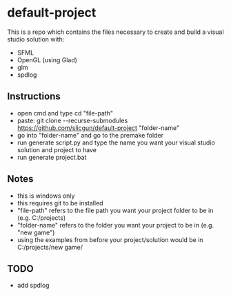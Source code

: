 # default-project
This is a repo which contains the files necessary to create and build a visual studio solution with:
  - SFML
  - OpenGL (using Glad)
  - glm
  - spdlog
  
## Instructions
  - open cmd and type cd "file-path"
  - paste: git clone --recurse-submodules https://github.com/slicgun/default-project "folder-name"
  - go into "folder-name" and go to the premake folder
  - run generate script.py and type the name you want your visual studio solution and project to have
  - run generate project.bat
  
 ## Notes
  - this is windows only
  - this requires git to be installed
  - "file-path" refers to the file path you want your project folder to be in (e.g. C:/projects)
  - "folder-name" refers to the folder you want your project to be in (e.g. "new game")
  - using the examples from before your project/solution would be in C:/projects/new game/
  
  ## TODO
   - add spdlog
